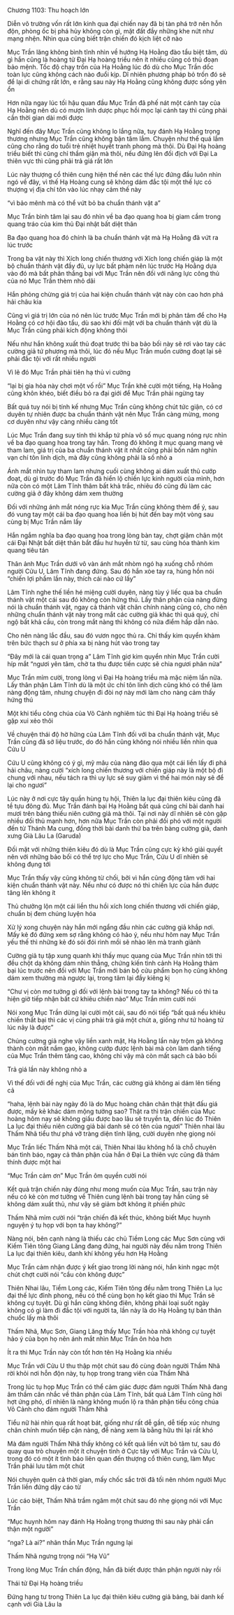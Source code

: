 




Chương 1103: Thu hoạch lớn


Diễn võ trường vốn rất lớn kinh qua đại chiến nay đã bị tàn phá trở nên hỗn độn, phòng ốc bị phá hủy không còn gì, mặt đất đầy những khe nứt như mạng nhện. Nhìn qua cũng biết trận chiến đó kịch liệt cỡ nào

Mục Trần lăng không bình tĩnh nhìn về hướng Hạ Hoằng đào tẩu biệt tăm, dù gì hắn cũng là hoàng tử Đại Hạ hoàng triều nên ít nhiều cũng có thủ đoạn bảo mệnh. Tốc độ chạy trốn của Hạ Hoằng lúc đó dù cho Mục Trần dốc toàn lực cũng không cách nào đuổi kịp. Dĩ nhiên phương pháp bỏ trốn đó sẽ để lại di chứng rất lớn, e rằng sau này Hạ Hoằng cũng không được sống yên ổn

Hơn nữa ngay lúc tối hậu quan đầu Mục Trần đã phế nát một cánh tay của Hạ Hoằng nên dù có mượn linh dược phục hồi mọc lại cánh tay thì cũng phải cần thời gian dài mới được

Nghĩ đến đây Mục Trần cũng không lo lắng nữa, tuy đánh Hạ Hoằng trọng thương nhưng Mục Trần cũng không bận tâm lắm. Chuyện như thế quá lắm cũng cho rằng do tuổi trẻ nhiệt huyết tranh phong mà thôi. Dù Đại Hạ hoàng triều biết thì cũng chỉ thầm giận mà thôi, nếu đứng lên đối địch với Đại La thiên vực thì cũng phải trả giá rất lớn

Lúc này thượng cổ thiên cung hiện thế nên các thế lực đứng đầu luôn nhìn ngó về đây, vì thế Hạ Hoàng cung sẽ không dám đắc tội một thế lực có thượng vị địa chí tôn vào lúc nhạy cảm thế này

“vì bảo mênh mà có thể vứt bỏ ba chuẩn thánh vật a”

Mục Trần bình tâm lại sau đó nhìn về ba đạo quang hoa bị giam cầm trong quang tráo của kim thủ Đại nhật bất diệt thân

Ba đạo quang hoa đó chính là ba chuẩn thánh vật mà Hạ Hoằng đã vứt ra lúc trước

Trong ba vật này thì Xích long chiến thương với Xích long chiến giáp là một bộ chuẩn thánh vật đầy đủ, uy lực bất phàm nên lúc trước Hạ Hoằng dựa vào đó mà bất phân thắng bại với Mục Trần nên đối với năng lực công thủ của nó Mục Trần thèm nhỏ dãi

Hắn phỏng chừng giá trị của hai kiện chuẩn thánh vật này còn cao hơn phá hải châu kia

Cũng vì giá trị lớn của nó nên lúc trước Mục Trần mới bị phân tâm để cho Hạ Hoằng có cơ hội đào tẩu, dù sao khi đối mặt với ba chuẩn thánh vật dù là Mục Trần cũng phải kích động không thôi

Nếu như hắn không xuất thủ đoạt trước thì ba bảo bối này sẽ rơi vào tay các cường giả tứ phương mà thôi, lúc đó nếu Mục Trần muốn cường đoạt lại sẽ phải đắc tội với rất nhiều người

Vì lẽ đó Mục Trần phải tiên hạ thủ vi cường

“lại bị gia hỏa này chơi một vố rồi” Mục Trần khẽ cười một tiếng, Hạ Hoằng cũng khôn khéo, biết điều bỏ ra đại giới để Mục Trần phải ngừng tay

Bất quá tuy nói bị tính kế nhưng Mục Trần cũng không chút tức giận, có cơ duyên tự nhiên được ba chuẩn thánh vật nên Mục Trần càng mừng, mong cơ duyên như vậy càng nhiều càng tốt

Lúc Mục Trần đang suy tính thì khắp tứ phía vô số mục quang nóng rực nhìn về ba đạo quang hoa trong tay hắn. Trong đó không ít mục quang mang vẻ tham lam, giá trị của ba chuẩn thánh vật ít nhất cũng phải bốn năm nghìn vạn chí tôn linh dịch, mà đây cũng không phải là số nhỏ a

Ánh mắt nhìn tuy tham lam nhưng cuối cùng không ai dám xuất thủ cướp đoạt, dù gì trước đó Mục Trần đã hiển lộ chiến lực kinh người của mình, hơn nữa còn có một Lâm Tĩnh thâm bất khả trắc, nhiêu đó cũng đủ làm các cường giả ở đây không dám xem thường

Đối với những ánh mắt nóng rực kia Mục Trần cũng không thèm để ý, sau đó vung tay một cái ba đạo quang hoa liền bị hút đến bay một vòng sau cùng bị Mục Trần nắm lấy

Hắn ngắm nghĩa ba đạo quang hoa trong lòng bàn tay, chợt giậm chân một cái Đại Nhật bất diệt thân bắt đầu hư huyễn từ từ, sau cùng hóa thành kim quang tiêu tán

Thân ảnh Mục Trần dưới vô vàn ánh mắt nhòm ngó hạ xuống chỗ nhóm người Cửu U, Lâm Tĩnh đang đứng. Sau đó hắn xòe tay ra, hùng hồn nói “chiến lợi phẩm lần này, thích cái nào cứ lấy”

Lâm Tĩnh nghe thế liền hé miệng cười duyên, nàng tùy ý liếc qua ba chuẩn thánh vật một cái sau đó không còn hứng thú. Lấy thân phận của nàng đừng nói là chuẩn thánh vật, ngay cả thánh vật chân chính nàng cũng có, cho nên những chuẩn thánh vật này trong mắt các cường giả khác thì quá quý, chỉ ngộ bất khả cầu, còn trong mắt nàng thì không có nửa điểm hấp dẫn nào.

Cho nên nàng lắc đầu, sau đó vươn ngọc thủ ra. Chỉ thấy kim quyển khảm trên bức thạch sư ở phía xa bị nàng hút vào trong tay

“Đây mới là cái quan trọng a” Lâm Tĩnh giơ kim quyển nhìn Mục Trần cười híp mắt “ngươi yên tâm, chờ ta thu được tiền cược sẽ chia ngươi phân nửa”

Mục Trần mỉm cười, trong lòng vì Đại Hạ hoàng triều mà mặc niệm lần nữa. Lấy thân phận Lâm Tĩnh dù là một ức chí tôn linh dịch cũng khó có thể làm nàng động tâm, nhưng chuyện đi đòi nợ này mới làm cho nàng cảm thấy hứng thú

Một khi tiểu công chúa của Võ Cảnh nghiêm túc thì Đại Hạ hoàng triều sẽ gặp xui xẻo thôi

Về chuyện thái độ hờ hững của Lâm Tĩnh đối với ba chuẩn thánh vật, Mục Trần cũng đã sở liệu trước, do đó hắn cũng không nói nhiều liền nhìn qua Cửu U

Cứu U cũng không có ý gì, mỹ mâu của nàng đảo qua một cái liền lấy đi phá hải châu, nàng cười “xích long chiến thương với chiến giáp này là một bộ đi chung với nhau, nếu tách ra thì uy lực sẽ suy giảm vì thế hai món này sẽ để lại cho ngươi”

Lúc này ở nơi cực tây quần hùng tụ hội, Thiên la lục đại thiên kiêu cũng đã tề tựu đông đủ. Mục Trần đánh bại Hạ Hoằng bất quá cũng chỉ bài danh hai mươi trên bảng thiếu niên cường giả mà thôi. Tại nơi này dĩ nhiên sẽ còn gặp nhiều đối thủ mạnh hơn, hơn nữa Mục Trần còn phải đối phó với một người đến từ Thánh Ma cung, đồng thời bài danh thứ ba trên bàng cường giả, danh xưng Già Lâu La (Garuda)

Đối mặt với những thiên kiêu đó dù là Mục Trần cũng cực kỳ khó giải quyết nên với những bảo bối có thể trợ lực cho Mục Trần, Cửu U dĩ nhiên sẽ không đụng tới

Mục Trần thấy vậy cũng không từ chối, bởi vì hắn cũng động tâm với hai kiện chuẩn thánh vật này. Nếu như có được nó thì chiến lực của hắn được tăng lên không ít

Thủ chưởng lộn một cái liền thu hồi xích long chiến thương với chiến giáp, chuẩn bị đem chúng luyện hóa

Xử lý xong chuyện này hắn mới ngẩng đầu nhìn các cường giả khắp nơi. Mấy kẻ đó đứng xem sợ rằng không có hảo ý, nếu như hôm nay Mục Trần yếu thế thì những kẻ đó sói đói rình mồi sẽ nhào lên mà tranh giành

Cường giả tụ tập xung quanh khi thấy mục quang của Mục Trần nhìn tới thì đều chột dạ không dám nhìn thẳng, chứng kiến tình cảnh Hạ Hoằng thảm bại lúc trước nên đối với Mục Trần mới bán bộ cửu phẩm bọn họ cũng không dám xem thường mà ngược lại, trong tâm lại đầy kiêng kị

“Chư vị còn mơ tưởng gì đối với lệnh bài trong tay ta không? Nếu có thì ta hiện giờ tiếp nhận bất cứ khiêu chiến nào” Mục Trần mìm cười nói

Nói xong Mục Trần dừng lại cười một cái, sau đó nói tiếp “bất quá nếu khiêu chiến thất bại thì các vị cũng phải trả giá một chút a, giống như tứ hoàng tử lúc nãy là được”

Chúng cường giả nghe vậy liền xanh mặt, Hạ Hoằng lần này trộm gà không thành còn mất nắm gạo, không cướp được lệnh bài mà còn làm danh tiếng của Mục Trần thêm tăng cao, không chỉ vậy mà còn mất sạch cả bảo bối

Trả giá lần này không nhỏ a

Vì thế đối với đề nghị của Mục Trần, các cường giả không ai dám lên tiếng cả

“haha, lệnh bài này ngày đó là do Mục hoàng chân chân thật thật đấu giá được, mấy kẻ khác dám mộng tưởng sao? Thật ra thì trận chiến của Mục hoàng hôm nay sẽ không giấu được bao lâu sẽ truyền ta, đến lúc đó Thiên La lục đại thiếu niên cường giả bài danh sẽ có tên của ngươi” Thiên nhai lâu Thấm Nhã tiểu thư phá vỡ tràng diện tĩnh lặng, cười duyên nhẹ giọng nói

Mục Trần liếc Thấm Nhã một cái, Thiên Nhai lâu không hổ là chỗ chuyên bán tình báo, ngay cả thân phận của hắn ở Đại La thiên vực cũng đã thám thính được một hai

“Mục Trần cảm ơn” Mục Trần ôm quyền cười nói

Kết quả trận chiến này đúng như mong muốn của Mục Trần, sau trận này nếu có kẻ còn mơ tưởng về Thiên cung lệnh bài trong tay hắn cũng sẽ không dám xuất thủ, như vậy sẽ giảm bớt không ít phiền phức

Thấm Nhã mỉm cười nói “trận chiến đã kết thúc, không biết Mục huynh nguyện ý tụ họp với bọn ta hay không?”

Nàng nói, bên cạnh nàng là thiếu các chủ Tiềm Long các Mục Sơn cùng với Kiếm Tiên tông Giang Lăng đang đứng, hai người này đều nằm trong Thiên La lục đại thiên kiêu, danh khí không yếu hơn Hạ Hoằng

Mục Trần cảm nhận được ý kết giao trong lời nàng nói, hắn kinh ngạc một chút chợt cười nói “cầu còn không được”

Thiên Nhai lâu, Tiềm Long các, Kiếm Tiên tông đều nằm trong Thiên La lục đại thế lực đỉnh phong, nếu có thể cùng bọn họ kết giao thì Mục Trần sẽ không cự tuyệt. Dù gì hắn cũng không điên, không phải loại suốt ngày không có gì làm đi đắc tội với người ta, lần này là do Hạ Hoằng tự bản thân chuốc lấy mà thôi

Thấm Nhã, Mục Sơn, Giang Lăng thấy Mục Trần hòa nhã không cự tuyệt hảo ý của bọn họ nên ánh mắt nhìn Mục Trần ôn hòa hơn

Ít ra thì Mục Trần này còn tốt hơn tên Hạ Hoằng kia nhiều

Mục Trần với Cửu U thu thập một chút sau đó cùng đoàn người Thầm Nhã rời khỏi nơi hỗn độn này, tụ họp trong trang viên của Thấm Nhã

Trong lúc tụ họp Mục Trần có thể cảm giác được đám người Thấm Nhã đang âm thầm cân nhắc về thân phận của Lâm Tĩnh, bất quá Lâm Tĩnh cũng hời hợt ứng phó, dĩ nhiên là nàng không muốn lộ ra thân phận tiểu công chúa Võ Cảnh cho đám người Thấm Nhã

Tiểu nữ hài nhìn qua rất hoạt bát, giống như rất dễ gần, dễ tiếp xúc nhưng chân chính muốn tiếp cận nàng, để nàng xem là bằng hữu thì lại rất khó

Mà đám người Thấm Nhã thấy không có kết quả liền vứt bỏ tâm tư, sau đó quay qua trò chuyện một ít chuyện tình ở Cực tây với Mục Trần và Cửu U, trong đó có một ít tình báo liên quan đến thượng cổ thiên cung, làm Mục Trần phải lưu tâm một chút

Nói chuyện quên cả thời gian, mấy chốc sắc trời đã tối nên nhóm người Mục Trần liền đứng dậy cáo từ

Lúc cáo biệt, Thấm Nhã trầm ngâm một chút sau đó nhẹ giọng nói với Mục Trần

“Mục huynh hôm nay đánh Hạ Hoằng trọng thương thì sau này phải cẩn thận một người”

“nga? Là ai?” nhãn thần Mục Trần ngưng lại

Thấm Nhã ngưng trọng nói “Hạ Vũ”

Trong lòng Mục Trần chấn động, hắn đã biết được thân phận người này rồi

Thái tử Đại Hạ hoàng triều

Đứng hạng tư trong Thiên La lục đại thiên kiêu cường giả bảng, bài danh kế cạnh với Già Lâu la




